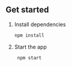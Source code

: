 ## Get started

1. Install dependencies

   ```bash
   npm install
   ```

2. Start the app

   ```bash
    npm start
   ```
